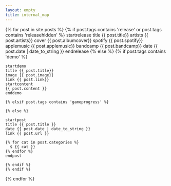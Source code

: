 ```yaml
---
layout: empty
title: internal_map
---
```

{% for post in site.posts %}
  {% if post.tags contains 'release' or post.tags contains 'releasehidden' %}
    startrelease
    title {{ post.title}}
    artists {{ post.artists}}
    cover {{ post.albumcover}}
    spotify {{ post.spotify}}
    applemusic {{ post.applemusic}}
    bandcamp {{ post.bandcamp}}
    date {{ post.date | date_to_string }}
    endrelease
  {% else %}
    {% if post.tags contains 'demo' %}

    startdemo
    title {{ post.title}}
    image {{ post.image}}
    link {{ post.link}}
    startcontent
    {{ post.content }}
    enddemo

    {% elsif post.tags contains 'gameprogress' %}

    {% else %}

    startpost
    title {{ post.title }}
    date {{ post.date | date_to_string }}
    link {{ post.url }}

    {% for cat in post.categories %}
      $ {{ cat }}
    {% endfor %}
    endpost

    {% endif %}
    {% endif %}
{% endfor %}
